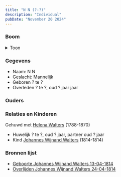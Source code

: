 ```yaml
---
title: "N N (?-?)"
description: "Individual"
pubDate: "November 20 2024"
---
```


### Boom
<details><summary>Toon</summary>

![test](https://www.plantuml.com/plantuml/svg/ZP9TQy8m58RlyoiEUk6Lq5gBJegVqxbTY8mDBoLjpspMD96SY8ZutvTfwGJ1UHVEoSdpl4c6PBcnkq8ooeNQSiCBY7cIRupUgNIYfJPW3LVaMgWioqIAa0YJIBoiiTZQ0nHOn6ZeKYAB1hKzR95TdPf8JWH71W1ZRL8q7vb8SeL4KLHmeVfz2DY9iGOipoXYx39IMy2Y1fpWrVFyC8HgUtqQpCBPs9rv_18eqnD4lPZ7XtMihPNOwyC01bSzodTIhhbArudHHB5sy7BJgOBDKQBYiEBIfQ2Asme0whFnD9W6TtYj9nXzle3VwNOV8ViUF4ydu7Sx7ZIeEKTZzGPLh2d9d59f5FNscAP2RNvTpq8pp_F25jIbs6JsW5BglPEg1jvqnfKZm4fyAmUz2HEsuO7BymCOBT-TdT--jVitMwjzP_h4ohTiDiimhBpalq8PibaQCpP4bRgF-WC0)
</details>

### Gegevens
- Naam: N N 
- Geslacht: Mannelijk
- Geboren ? te ? 
- Overleden ? te ?, oud ? jaar jaar 

### Ouders

### Relaties en Kinderen

Gehuwd met [Helena Walters](../i00123/) (1788-1870) 
- Huwelijk ? te ?, oud ? jaar, partner oud ? jaar 
- Kind [Johannes Wijnand Walters](../i00154/) (1814-1814)

### Bronnen lijst
- [Geboorte Johannes Wijnand Walters 13-04-1814](../s00246/)
- [Overlijden Johannes Wijnand Walters 24-04-1814](../s00247/)
